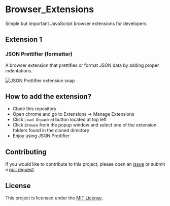 # Browser_Extensions
Simple but important JavaScript browser extensions for developers.

## Extension 1
### JSON Prettifier (formatter)
A browser extension that prettifies or format JSON data by adding proper indentations.

![JSON Prettifier extension snap](https://github.com/Bekione/Browser_Extensions/assets/112067722/eed8ecff-035f-4f77-afb9-062fee4e15bb)

## How to add the extension?
* Clone this repository
* Open chrome and go to  Extensions -> Manage Extensions
* Click `Load Unpacked` button located at top left
* Click `Browse` from the popup window and select one of the extension folders found in the cloned directory
* Enjoy using JSON Prettifier

## Contributing

If you would like to contribute to this project, please open an [issue](https://github.com/Bekione/Browser_Extensions/issues) or submit a [pull request](https://github.com/Bekione/Browser_Extensions/pulls).

## License

This project is licensed under the [MIT License](https://opensource.org/licenses/MIT).
